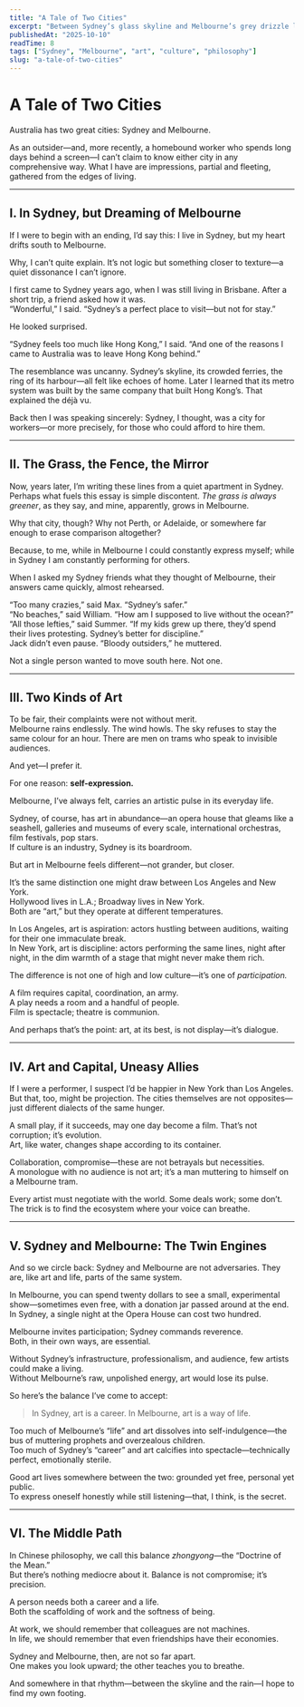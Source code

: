 ```yaml
---
title: "A Tale of Two Cities"
excerpt: "Between Sydney’s glass skyline and Melbourne’s grey drizzle lies a rhythm of life—the tension between art as a career and art as a way of being."
publishedAt: "2025-10-10"
readTime: 8
tags: ["Sydney", "Melbourne", "art", "culture", "philosophy"]
slug: "a-tale-of-two-cities"
---
```


# **A Tale of Two Cities**

Australia has two great cities: Sydney and Melbourne.  

As an outsider—and, more recently, a homebound worker who spends long days behind a screen—I can’t claim to know either city in any comprehensive way. What I have are impressions, partial and fleeting, gathered from the edges of living.  

---

## **I. In Sydney, but Dreaming of Melbourne**

If I were to begin with an ending, I’d say this: I live in Sydney, but my heart drifts south to Melbourne.  

Why, I can’t quite explain. It’s not logic but something closer to texture—a quiet dissonance I can’t ignore.  

I first came to Sydney years ago, when I was still living in Brisbane. After a short trip, a friend asked how it was.  
“Wonderful,” I said. “Sydney’s a perfect place to visit—but not for stay.”  

He looked surprised.  

“Sydney feels too much like Hong Kong,” I said. “And one of the reasons I came to Australia was to leave Hong Kong behind.”  

The resemblance was uncanny. Sydney’s skyline, its crowded ferries, the ring of its harbour—all felt like echoes of home. Later I learned that its metro system was built by the same company that built Hong Kong’s. That explained the déjà vu.  

Back then I was speaking sincerely: Sydney, I thought, was a city for workers—or more precisely, for those who could afford to hire them.  

---

## **II. The Grass, the Fence, the Mirror**

Now, years later, I’m writing these lines from a quiet apartment in Sydney. Perhaps what fuels this essay is simple discontent. *The grass is always greener*, as they say, and mine, apparently, grows in Melbourne.  

Why that city, though? Why not Perth, or Adelaide, or somewhere far enough to erase comparison altogether?  

Because, to me, while in Melbourne I could constantly express myself; while in Sydney I am constantly performing for others.  

When I asked my Sydney friends what they thought of Melbourne, their answers came quickly, almost rehearsed.  

“Too many crazies,” said Max. “Sydney’s safer.”  
“No beaches,” said William. “How am I supposed to live without the ocean?”  
“All those lefties,” said Summer. “If my kids grew up there, they’d spend their lives protesting. Sydney’s better for discipline.”  
Jack didn’t even pause. “Bloody outsiders,” he muttered.  

Not a single person wanted to move south here. Not one.  

---

## **III. Two Kinds of Art**

To be fair, their complaints were not without merit.  
Melbourne rains endlessly. The wind howls. The sky refuses to stay the same colour for an hour. There are men on trams who speak to invisible audiences.  

And yet—I prefer it.  

For one reason: **self-expression.**  

Melbourne, I’ve always felt, carries an artistic pulse in its everyday life.  

Sydney, of course, has art in abundance—an opera house that gleams like a seashell, galleries and museums of every scale, international orchestras, film festivals, pop stars.  
If culture is an industry, Sydney is its boardroom.  

But art in Melbourne feels different—not grander, but closer.  

It’s the same distinction one might draw between Los Angeles and New York.  
Hollywood lives in L.A.; Broadway lives in New York.  
Both are “art,” but they operate at different temperatures.  

In Los Angeles, art is aspiration: actors hustling between auditions, waiting for their one immaculate break.  
In New York, art is discipline: actors performing the same lines, night after night, in the dim warmth of a stage that might never make them rich.  

The difference is not one of high and low culture—it’s one of *participation.*  

A film requires capital, coordination, an army.  
A play needs a room and a handful of people.  
Film is spectacle; theatre is communion.  

And perhaps that’s the point: art, at its best, is not display—it’s dialogue.  

---

## **IV. Art and Capital, Uneasy Allies**

If I were a performer, I suspect I’d be happier in New York than Los Angeles.  
But that, too, might be projection. The cities themselves are not opposites—just different dialects of the same hunger.  

A small play, if it succeeds, may one day become a film. That’s not corruption; it’s evolution.  
Art, like water, changes shape according to its container.  

Collaboration, compromise—these are not betrayals but necessities.  
A monologue with no audience is not art; it’s a man muttering to himself on a Melbourne tram.  

Every artist must negotiate with the world. Some deals work; some don’t. The trick is to find the ecosystem where your voice can breathe.  

---

## **V. Sydney and Melbourne: The Twin Engines**

And so we circle back: Sydney and Melbourne are not adversaries. They are, like art and life, parts of the same system.  

In Melbourne, you can spend twenty dollars to see a small, experimental show—sometimes even free, with a donation jar passed around at the end.  
In Sydney, a single night at the Opera House can cost two hundred.  

Melbourne invites participation; Sydney commands reverence.  
Both, in their own ways, are essential.  

Without Sydney’s infrastructure, professionalism, and audience, few artists could make a living.  
Without Melbourne’s raw, unpolished energy, art would lose its pulse.  

So here’s the balance I’ve come to accept:  
> In Sydney, art is a career. In Melbourne, art is a way of life.  

Too much of Melbourne’s “life” and art dissolves into self-indulgence—the bus of muttering prophets and overzealous children.  
Too much of Sydney’s “career” and art calcifies into spectacle—technically perfect, emotionally sterile.  

Good art lives somewhere between the two: grounded yet free, personal yet public.  
To express oneself honestly while still listening—that, I think, is the secret.  

---

## **VI. The Middle Path**

In Chinese philosophy, we call this balance *zhongyong*—the “Doctrine of the Mean.”  
But there’s nothing mediocre about it. Balance is not compromise; it’s precision.  

A person needs both a career and a life.  
Both the scaffolding of work and the softness of being.  

At work, we should remember that colleagues are not machines.  
In life, we should remember that even friendships have their economies.  

Sydney and Melbourne, then, are not so far apart.  
One makes you look upward; the other teaches you to breathe.  

And somewhere in that rhythm—between the skyline and the rain—I hope to find my own footing.  
